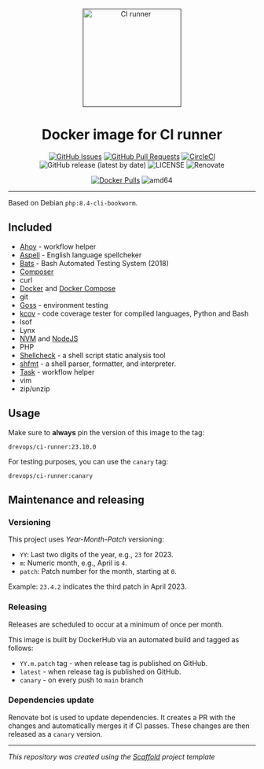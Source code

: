 <p align="center">
  <a href="" rel="noopener">
  <img width=200px height=200px src="https://placehold.jp/000000/ffffff/200x200.png?text=CI+runner&css=%7B%22border-radius%22%3A%22%20100px%22%7D" alt="CI runner"></a>
</p>

<h1 align="center">Docker image for CI runner</h1>

<div align="center">

[![GitHub Issues](https://img.shields.io/github/issues/DrevOps/ci-runner.svg)](https://github.com/DrevOps/ci-runner/issues)
[![GitHub Pull Requests](https://img.shields.io/github/issues-pr/DrevOps/ci-runner.svg)](https://github.com/DrevOps/ci-runner/pulls)
[![CircleCI](https://circleci.com/gh/drevops/ci-runner.svg?style=shield)](https://circleci.com/gh/drevops/ci-runner)
![GitHub release (latest by date)](https://img.shields.io/github/v/release/drevops/ci-runner)
![LICENSE](https://img.shields.io/github/license/drevops/ci-runner)
![Renovate](https://img.shields.io/badge/renovate-enabled-green?logo=renovatebot)

[![Docker Pulls](https://img.shields.io/docker/pulls/drevops/ci-runner?logo=docker)](https://hub.docker.com/r/drevops/ci-runner)
![amd64](https://img.shields.io/badge/arch-linux%2Famd64-brightgreen)

</div>

---

Based on Debian `php:8.4-cli-bookworm`.

## Included

- [Ahoy](https://github.com/ahoy-cli/ahoy) - workflow helper
- [Aspell](https://github.com/GNUAspell/aspell) - English language spellcheker
- [Bats](https://github.com/bats-core/bats-core) - Bash Automated Testing System (2018)
- [Composer](https://github.com/composer/composer)
- curl
- [Docker](https://github.com/docker/docker-ce) and [Docker Compose](https://github.com/docker/compose)
- git
- [Goss](https://github.com/aelsabbahy/goss) - environment testing
- [kcov](https://github.com/SimonKagstrom/kcov) - code coverage tester for compiled languages, Python and Bash
- lsof
- Lynx
- [NVM](https://github.com/nvm-sh/nvm) and [NodeJS](https://github.com/nodejs/node)
- PHP
- [Shellcheck](https://github.com/koalaman/shellcheck) - a shell script static analysis tool
- [shfmt](https://github.com/mvdan/sh) - a shell parser, formatter, and interpreter.
- [Task](https://github.com/go-task/task) - workflow helper
- vim
- zip/unzip

## Usage

Make sure to **always** pin the version of this image to the tag:

```
drevops/ci-runner:23.10.0
```

For testing purposes, you can use the `canary` tag:

```
drevops/ci-runner:canary
```

## Maintenance and releasing

### Versioning

This project uses _Year-Month-Patch_ versioning:

- `YY`: Last two digits of the year, e.g., `23` for 2023.
- `m`: Numeric month, e.g., April is `4`.
- `patch`: Patch number for the month, starting at `0`.

Example: `23.4.2` indicates the third patch in April 2023.

### Releasing

Releases are scheduled to occur at a minimum of once per month.

This image is built by DockerHub via an automated build and tagged as follows:

 - `YY.m.patch` tag - when release tag is published on GitHub.
 - `latest` - when release tag is published on GitHub.
 - `canary` - on every push to `main` branch

### Dependencies update

Renovate bot is used to update dependencies. It creates a PR with the changes
and automatically merges it if CI passes. These changes are then released as
a `canary` version.

---
_This repository was created using the [Scaffold](https://getscaffold.dev/) project template_
